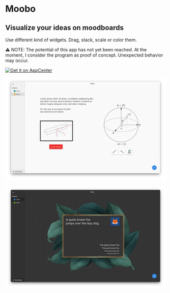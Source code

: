 # Moobo

## Visualize your ideas on moodboards

Use different kind of widgets. Drag, stack, scale or color them.

⚠ NOTE: The potential of this app has not yet been reached. At the moment, I consider the program as proof of concept. Unexpected behavior may occur.

[![Get it on AppCenter](https://appcenter.elementary.io/badge.svg)](https://appcenter.elementary.io/com.github.brain_child.moobo)

![moobo light](/preview/moobo_light.png)

![moobo dark](/preview/moobo_dark.png)
